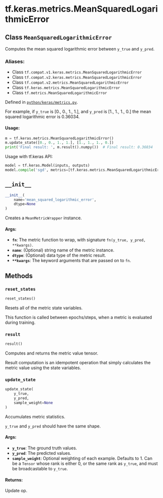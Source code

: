 <div itemscope itemtype="http://developers.google.com/ReferenceObject">
<meta itemprop="name" content="tf.keras.metrics.MeanSquaredLogarithmicError" />
<meta itemprop="path" content="Stable" />
<meta itemprop="property" content="__init__"/>
<meta itemprop="property" content="reset_states"/>
<meta itemprop="property" content="result"/>
<meta itemprop="property" content="update_state"/>
</div>

# tf.keras.metrics.MeanSquaredLogarithmicError

## Class `MeanSquaredLogarithmicError`

Computes the mean squared logarithmic error between `y_true` and `y_pred`.



### Aliases:

* Class `tf.compat.v1.keras.metrics.MeanSquaredLogarithmicError`
* Class `tf.compat.v2.keras.metrics.MeanSquaredLogarithmicError`
* Class `tf.compat.v2.metrics.MeanSquaredLogarithmicError`
* Class `tf.keras.metrics.MeanSquaredLogarithmicError`
* Class `tf.metrics.MeanSquaredLogarithmicError`



Defined in [`python/keras/metrics.py`](/code/stable/tensorflow/python/keras/metrics.py).

<!-- Placeholder for "Used in" -->

For example, if `y_true` is [0., 0., 1., 1.], and `y_pred` is [1., 1., 1., 0.]
the mean squared logarithmic error is 0.36034.

#### Usage:



```python
m = tf.keras.metrics.MeanSquaredLogarithmicError()
m.update_state([0., 0., 1., 1.], [1., 1., 1., 0.])
print('Final result: ', m.result().numpy())  # Final result: 0.36034
```

Usage with tf.keras API:

```python
model = tf.keras.Model(inputs, outputs)
model.compile('sgd', metrics=[tf.keras.metrics.MeanSquaredLogarithmicError()])
```

<h2 id="__init__"><code>__init__</code></h2>

``` python
__init__(
    name='mean_squared_logarithmic_error',
    dtype=None
)
```

Creates a `MeanMetricWrapper` instance.


#### Args:


* <b>`fn`</b>: The metric function to wrap, with signature
  `fn(y_true, y_pred, **kwargs)`.
* <b>`name`</b>: (Optional) string name of the metric instance.
* <b>`dtype`</b>: (Optional) data type of the metric result.
* <b>`**kwargs`</b>: The keyword arguments that are passed on to `fn`.



## Methods

<h3 id="reset_states"><code>reset_states</code></h3>

``` python
reset_states()
```

Resets all of the metric state variables.

This function is called between epochs/steps,
when a metric is evaluated during training.

<h3 id="result"><code>result</code></h3>

``` python
result()
```

Computes and returns the metric value tensor.

Result computation is an idempotent operation that simply calculates the
metric value using the state variables.

<h3 id="update_state"><code>update_state</code></h3>

``` python
update_state(
    y_true,
    y_pred,
    sample_weight=None
)
```

Accumulates metric statistics.

`y_true` and `y_pred` should have the same shape.

#### Args:


* <b>`y_true`</b>: The ground truth values.
* <b>`y_pred`</b>: The predicted values.
* <b>`sample_weight`</b>: Optional weighting of each example. Defaults to 1. Can be
  a `Tensor` whose rank is either 0, or the same rank as `y_true`,
  and must be broadcastable to `y_true`.


#### Returns:

Update op.




